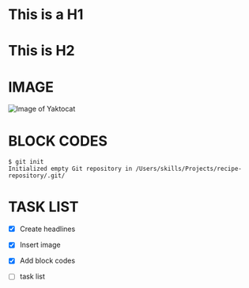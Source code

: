 # This is a H1 #
# This is H2 #


# IMAGE #
![Image of Yaktocat](https://octodex.github.com/images/yaktocat.png)


# BLOCK CODES #
```
$ git init
Initialized empty Git repository in /Users/skills/Projects/recipe-repository/.git/
```



# TASK LIST #
- [x] Create headlines
- [x] Insert image
- [x] Add block codes
- [ ] task list











